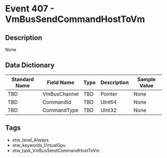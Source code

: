 # Event 407 - VmBusSendCommandHostToVm

## Description
None

## Data Dictionary
|Standard Name|Field Name|Type|Description|Sample Value|
|---|---|---|---|---|
|TBD|VmBusChannel|TBD|Pointer|None|None|
|TBD|CommandId|TBD|UInt64|None|None|
|TBD|CommandType|TBD|UInt32|None|None|

## Tags
* etw_level_Always
* etw_keywords_VirtualGpu
* etw_task_VmBusSendCommandHostToVm